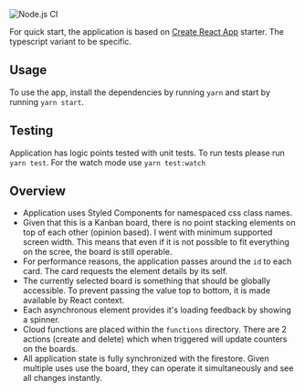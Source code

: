 ![Node.js CI](https://github.com/adamgajzlerowicz/tasks-app-demo/workflows/Node.js%20CI/badge.svg)

For quick start, the application is based on [Create React App](https://create-react-app.dev/docs/adding-typescript) starter. The typescript variant to be specific.

## Usage

To use the app, install the dependencies by running `yarn` and start by running `yarn start`.

## Testing

Application has logic points tested with unit tests. To run tests please run `yarn test`. For the watch mode use `yarn test:watch`

## Overview
* Application uses Styled Components for namespaced css class names.
* Given that this is a Kanban board, there is no point stacking elements on top of each other (opinion based). I went with minimum supported screen width. This means that even if it is not possible to fit everything on the scree, the board is still operable.
* For performance reasons, the application passes around the `id` to each card. The card requests the element details by its self.
* The currently selected board is something that should be globally accessible. To prevent passing the value top to bottom, it is made available by React context.
* Each asynchronous element provides it's loading feedback by showing a spinner.
* Cloud functions are placed within the `functions` directory. There are 2 actions (create and delete) which when triggered will update counters on the boards.
* All application state is fully synchronized with the firestore. Given multiple uses use the board, they can operate it simultaneously and see all changes instantly.

